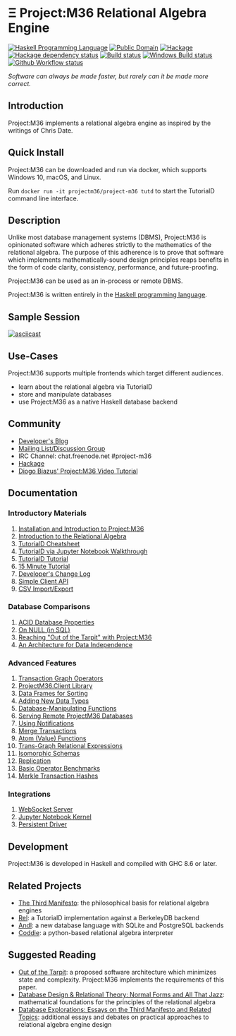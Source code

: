 # Ξ Project:M36 Relational Algebra Engine

[![Haskell Programming Language](https://img.shields.io/badge/language-Haskell-blue.svg)](https://www.haskell.org)
[![Public Domain](https://img.shields.io/badge/license-Public%20Domain-brightgreen.svg)](http://unlicense.org)
[![Hackage](https://img.shields.io/hackage/v/project-m36.svg)](http://hackage.haskell.org/package/project-m36)
[![Hackage dependency status](https://img.shields.io/hackage-deps/v/project-m36.svg)](http://packdeps.haskellers.com/feed?needle=project-m36)
[![Build status](https://travis-ci.org/agentm/project-m36.svg?branch=master)](https://travis-ci.org/agentm/project-m36)
[![Windows Build status](https://ci.appveyor.com/api/projects/status/q7jyddd6dy1ibqdo/branch/master?svg=true)](https://ci.appveyor.com/project/agentm/project-m36)
[![Github Workflow status](https://github.com/agentm/project-m36/workflows/CI/badge.svg)](https://github.com/agentm/project-m36/actions?query=workflow%3ACI)


*Software can always be made faster, but rarely can it be made more correct.*

## Introduction

Project:M36 implements a relational algebra engine as inspired by the writings of Chris Date.

## Quick Install

Project:M36 can be downloaded and run via docker, which supports Windows 10, macOS, and Linux.

Run `docker run -it projectm36/project-m36 tutd` to start the TutorialD command line interface.

## Description

Unlike most database management systems (DBMS), Project:M36 is opinionated software which adheres strictly to the mathematics of the relational algebra. The purpose of this adherence is to prove that software which implements mathematically-sound design principles reaps benefits in the form of code clarity, consistency, performance, and future-proofing.

Project:M36 can be used as an in-process or remote DBMS.

Project:M36 is written entirely in the [Haskell programming language](https://www.haskell.org/).

## Sample Session

[![asciicast](https://asciinema.org/a/3syu35c8cydm403292a74l1n5.png)](https://asciinema.org/a/3syu35c8cydm403292a74l1n5)

## Use-Cases

Project:M36 supports multiple frontends which target different audiences.

* learn about the relational algebra via TutorialD
* store and manipulate databases
* use Project:M36 as a native Haskell database backend

## Community

* [Developer's Blog](https://agentm.github.io/project-m36/)
* [Mailing List/Discussion Group](https://groups.google.com/d/forum/project-m36)
* IRC Channel: chat.freenode.net #project-m36
* [Hackage](https://hackage.haskell.org/package/project-m36)
* [Diogo Biazus' Project:M36 Video Tutorial](https://www.youtube.com/watch?v=_GC_lxlVEnE)

## Documentation

### Introductory Materials

1. [Installation and Introduction to Project:M36](docs/introduction_to_projectm36.markdown)
1. [Introduction to the Relational Algebra](docs/introduction_to_the_relational_algebra.markdown)
1. [TutorialD Cheatsheet](docs/tutd_cheatsheet.markdown)
1. [TutorialD via Jupyter Notebook Walkthrough](jupyter/TutorialD%20Notebook%20Walkthrough.ipynb)
1. [TutorialD Tutorial](docs/tutd_tutorial.markdown)
1. [15 Minute Tutorial](docs/15_minute_tutorial.markdown)
1. [Developer's Change Log](Changelog.markdown)
1. [Simple Client API](docs/simple_api.markdown)
1. [CSV Import/Export](docs/import_export_csv.markdown)

### Database Comparisons

1. [ACID Database Properties](docs/acid_assessment.markdown)
1. [On NULL (in SQL)](docs/on_null.markdown)
1. [Reaching "Out of the Tarpit" with Project:M36](docs/reaching_out_of_the_tarpit.markdown)
1. [An Architecture for Data Independence](docs/data_independence.markdown)

### Advanced Features

1. [Transaction Graph Operators](docs/transaction_graph_operators.markdown)
1. [ProjectM36.Client Library](docs/projectm36_client_library.markdown)
1. [Data Frames for Sorting](docs/dataframes.markdown)
1. [Adding New Data Types](docs/new_datatypes.markdown)
1. [Database-Manipulating Functions](docs/database_context_functions.markdown)
1. [Serving Remote ProjectM36 Databases](docs/server_mode.markdown)
1. [Using Notifications](docs/using_notifications.markdown)
1. [Merge Transactions](docs/merge_transactions.markdown)
1. [Atom (Value) Functions](docs/atomfunctions.markdown)
1. [Trans-Graph Relational Expressions](docs/transgraphrelationalexpr.markdown)
1. [Isomorphic Schemas](docs/isomorphic_schemas.markdown)
1. [Replication](docs/replication.markdown)
1. [Basic Operator Benchmarks](https://rawgit.com/agentm/project-m36/master/docs/basic_benchmarks.html)
1. [Merkle Transaction Hashes](docs/merkle_transaction_graph.markdown)

### Integrations

1. [WebSocket Server](docs/websocket_server.markdown)
1. [Jupyter Notebook Kernel](docs/jupyter_kernel.markdown)
1. [Persistent Driver](https://github.com/YuMingLiao/persistent-project-m36)

## Development

Project:M36 is developed in Haskell and compiled with GHC 8.6 or later.

## Related Projects

* [The Third Manifesto](http://thethirdmanifesto.com/): the philosophical basis for relational algebra engines
* [Rel](http://reldb.org/): a TutorialD implementation against a BerkeleyDB backend
* [Andl](http://andl.org/): a new database language with SQLite and PostgreSQL backends
* [Coddie](https://github.com/scvalencia/Coddie): a python-based relational algebra interpreter

## Suggested Reading

* [Out of the Tarpit](https://github.com/papers-we-love/papers-we-love/blob/2eb8d21/design/out-of-the-tar-pit.pdf): a proposed software architecture which minimizes state and complexity. Project:M36 implements the requirements of this paper.
* [Database Design & Relational Theory: Normal Forms and All That Jazz](http://shop.oreilly.com/product/0636920025276.do): mathematical foundations for the principles of the relational algebra
* [Database Explorations: Essays on the Third Manifesto and Related Topics](http://bookstore.trafford.com/Products/SKU-000177853/Database-Explorations.aspx): additional essays and debates on practical approaches to relational algebra engine design
